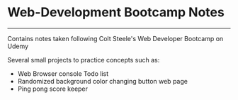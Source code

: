 # Web-Development Bootcamp Notes
---
Contains notes taken following Colt Steele's Web Developer Bootcamp on Udemy

Several small projects to practice concepts such as:
- Web Browser console Todo list
- Randomized background color changing button web page
- Ping pong score keeper
